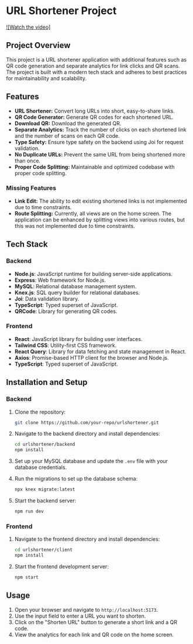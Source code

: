 # URL Shortener Project

[![Watch the video]](https://drive.google.com/file/d/19JTRJ-eESe1p5pzhXl9ape9buS1iiZ4m/view?usp=drive_link)

## Project Overview

This project is a URL shortener application with additional features such as QR code generation and separate analytics for link clicks and QR scans. The project is built with a modern tech stack and adheres to best practices for maintainability and scalability.

## Features

-   **URL Shortener:** Convert long URLs into short, easy-to-share links.
-   **QR Code Generator:** Generate QR codes for each shortened URL.
-   **Download QR:** Download the generated QR.
-   **Separate Analytics:** Track the number of clicks on each shortened link and the number of scans on each QR code.
-   **Type Safety:** Ensure type safety on the backend using Joi for request validation.
-   **No Duplicate URLs:** Prevent the same URL from being shortened more than once.
-   **Proper Code Splitting:** Maintainable and optimized codebase with proper code splitting.

### Missing Features

-   **Link Edit:** The ability to edit existing shortened links is not implemented due to time constraints.
-   **Route Splitting:** Currently, all views are on the home screen. The application can be enhanced by splitting views into various routes, but this was not implemented due to time constraints.

## Tech Stack

### Backend

-   **Node.js**: JavaScript runtime for building server-side applications.
-   **Express**: Web framework for Node.js.
-   **MySQL**: Relational database management system.
-   **Knex.js**: SQL query builder for relational databases.
-   **Joi**: Data validation library.
-   **TypeScript**: Typed superset of JavaScript.
-   **QRCode**: Library for generating QR codes.

### Frontend

-   **React**: JavaScript library for building user interfaces.
-   **Tailwind CSS**: Utility-first CSS framework.
-   **React Query**: Library for data fetching and state management in React.
-   **Axios**: Promise-based HTTP client for the browser and Node.js.
-   **TypeScript**: Typed superset of JavaScript.

## Installation and Setup

### Backend

1. Clone the repository:

    ```sh
    git clone https://github.com/your-repo/urlshortener.git
    ```

2. Navigate to the backend directory and install dependencies:

    ```sh
    cd urlshortener/backend
    npm install
    ```

3. Set up your MySQL database and update the `.env` file with your database credentials.

4. Run the migrations to set up the database schema:

    ```sh
    npx knex migrate:latest
    ```

5. Start the backend server:

    ```sh
    npm run dev
    ```

### Frontend

1. Navigate to the frontend directory and install dependencies:

    ```sh
    cd urlshortener/client
    npm install
    ```

2. Start the frontend development server:

    ```sh
    npm start
    ```

## Usage

1. Open your browser and navigate to `http://localhost:5173`.
2. Use the input field to enter a URL you want to shorten.
3. Click on the "Shorten URL" button to generate a short link and a QR code.
4. View the analytics for each link and QR code on the home screen.
